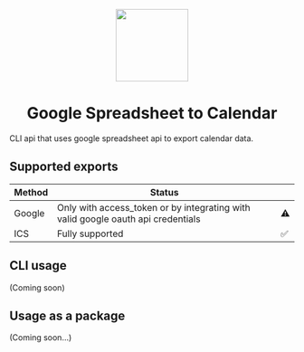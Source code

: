 <p align="center">
    <img src="https://user-images.githubusercontent.com/59520975/218352265-fe2009e2-87ef-4913-a8f7-4b2451f04f88.png" height="128">
    <h1 align="center">Google Spreadsheet to Calendar</h1>
</p>

CLI api that uses google spreadsheet api to export calendar data.

## Supported exports

| Method | Status                                                                           |     |
| ------ | -------------------------------------------------------------------------------- | --- |
| Google | Only with access_token or by integrating with valid google oauth api credentials | ⚠️  |
| ICS    | Fully supported                                                                  | ✅  |

## CLI usage

(Coming soon)

## Usage as a package

(Coming soon...)
